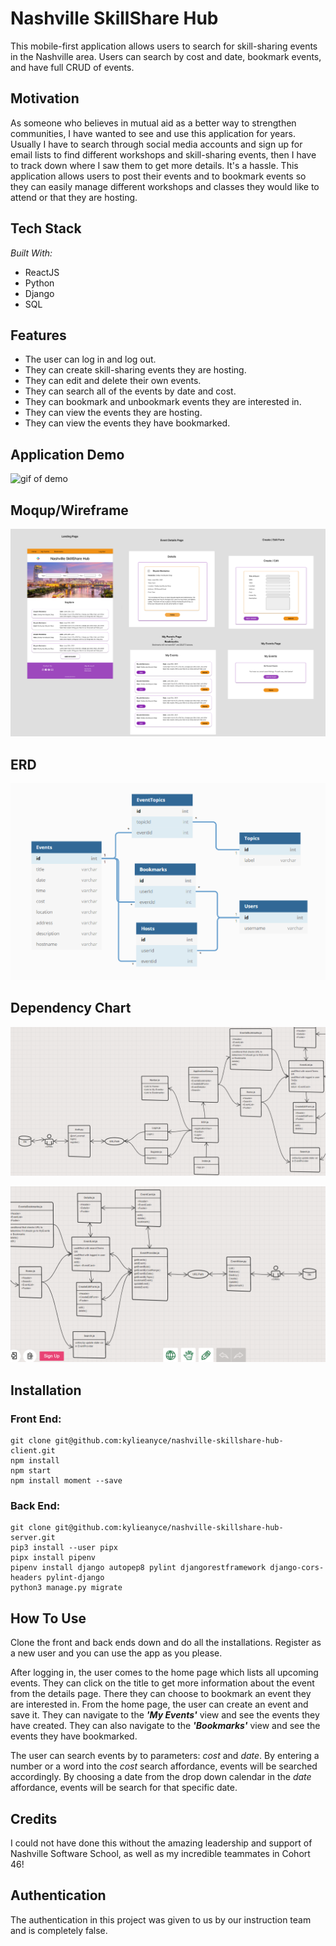 # Nashville SkillShare Hub

This mobile-first application allows users to search for skill-sharing events in the Nashville area. Users can search by cost and date, bookmark events, and have full CRUD of events.

## Motivation 

As someone who believes in mutual aid as a better way to strengthen communities, I have wanted to see and use this application for years. Usually I have to search through social media accounts and sign up for email lists to find different workshops and skill-sharing events, then I have to track down where I saw them to get more details. It's a hassle. This application allows users to post their events and to bookmark events so they can easily manage different workshops and classes they would like to attend or that they are hosting. 

## Tech Stack

*Built With:*

- ReactJS
- Python
- Django
- SQL

## Features

- The user can log in and log out.
- They can create skill-sharing events they are hosting.
- They can edit and delete their own events.
- They can search all of the events by date and cost.
- They can bookmark and unbookmark events they are interested in.
- They can view the events they are hosting.
- They can view the events they have bookmarked.


## Application Demo

![gif of demo](src/components/images/Video_nashvilleskillshare.gif)


## Moqup/Wireframe

![wireframe/moqup](/src/components/images/wireframe.png)


## ERD

![erd](/src/components/images/erd.png)


## Dependency Chart 

![dependency chart](/src/components/images/dependencychart1.png)

![dependency chart](/src/components/images/dependencychart2.png)


## Installation

### Front End:
```
git clone git@github.com:kylieanyce/nashville-skillshare-hub-client.git
npm install
npm start
npm install moment --save 
```
### Back End:
```
git clone git@github.com:kylieanyce/nashville-skillshare-hub-server.git
pip3 install --user pipx
pipx install pipenv
pipenv install django autopep8 pylint djangorestframework django-cors-headers pylint-django
python3 manage.py migrate
```

## How To Use

Clone the front and back ends down and do all the installations. Register as a new user and you can use the app as you please. 

After logging in, the user comes to the home page which lists all upcoming events. They can click on the title to get more information about the event from the details page. There they can choose to bookmark an event they are interested in. From the home page, the user can create an event and save it. They can navigate to the *__'My Events'__* view and see the events they have created. They can also navigate to the *__'Bookmarks'__* view and see the events they have bookmarked. 

The user can search events by to parameters: *cost* and *date*. By entering a number or a word into the *cost* search affordance, events will be searched accordingly. By choosing a date from the drop down calendar in the *date* affordance, events will be search for that specific date.


## Credits

I could not have done this without the amazing leadership and support of Nashville Software School, as well as my incredible teammates in Cohort 46!


## Authentication

The authentication in this project was given to us by our instruction team and is completely false.
